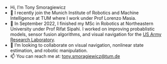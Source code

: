 - Hi, I’m Tony Smoragiewicz
- 🌿 I recently join the Munich Institute of Robotics and Machine Intelligence at TUM where I work under Prof Lorenzo Masia.
- 🤖 In September 2022, I finished my MSc in Robotics at Northeastern University under Prof Rifat Sipahi. I worked on improving probablistic models, sensor fusion algorithms, and visual navigation for the [US Army Research Laboratory](https://arl.devcom.army.mil/).
- 👀 I’m looking to collaborate on visual navigation, nonlinear state estimation, and robotic manipulation.
- 📫 You can reach me at: tony.smoragiewicz@tum.de

<!---
Tsmorz/Tsmorz is a ✨ special ✨ repository because its `README.md` (this file) appears on your GitHub profile.
You can click the Preview link to take a look at your changes.
--->

